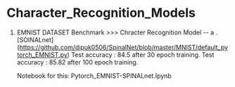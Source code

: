 # Character_Recognition_Models
1. EMNIST DATASET Benchmark >>> Chracter Recognition Model
   -- a . [SOINALnet] (https://github.com/dipuk0506/SpinalNet/blob/master/MNIST/default_pytorch_EMNIST.py)
   Test accuracy : 84.5 after 30 epoch training.
   Test accuracy : 85.82 after 100 epoch training.
   
   Notebook for this: Pytorch_EMNIST-SPINALnet.Ipynb
   
